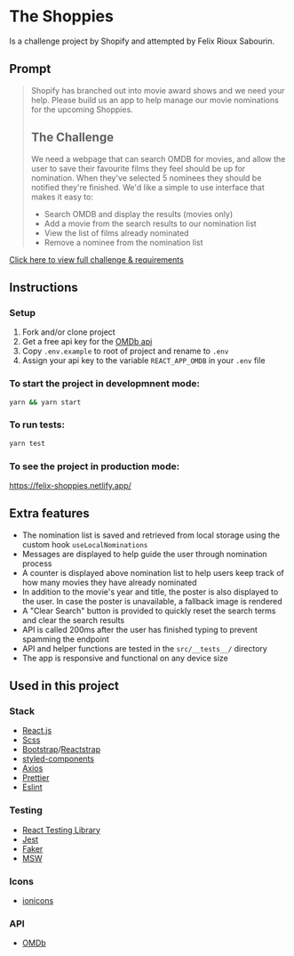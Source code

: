 # The Shoppies

Is a challenge project by Shopify and attempted by Felix Rioux Sabourin.

## Prompt

> Shopify has branched out into movie award shows and we need your help. Please build us an app to help manage our movie nominations for the upcoming Shoppies.
>
> ## The Challenge
>
> We need a webpage that can search OMDB for movies, and allow the user to save their favourite films they feel should be up for nomination. When they've selected 5 nominees they should be notified they're finished.
> We'd like a simple to use interface that makes it easy to:
>
> - Search OMDB and display the results (movies only)
> - Add a movie from the search results to our nomination list
> - View the list of films already nominated
> - Remove a nominee from the nomination list

[Click here to view full challenge & requirements](https://docs.google.com/document/d/1AZO0BZwn1Aogj4f3PDNe1mhq8pKsXZxtrG--EIbP_-w/edit?fbclid=IwAR0fYpYakJFioR5_w6Hq1UYagi5P22xdrxTOGfYIKwD9Pj_JK11yCT0iIMc)

## Instructions

### Setup

1. Fork and/or clone project
2. Get a free api key for the [OMDb api](http://www.omdbapi.com/apikey.aspx)
3. Copy `.env.example` to root of project and rename to `.env`
4. Assign your api key to the variable `REACT_APP_OMDB` in your `.env` file

### To start the project in developmnent mode:

```sh
yarn && yarn start
```

### To run tests:

```sh
yarn test
```

### To see the project in production mode:

https://felix-shoppies.netlify.app/

## Extra features

- The nomination list is saved and retrieved from local storage using the custom hook `useLocalNominations`
- Messages are displayed to help guide the user through nomination process
- A counter is displayed above nomination list to help users keep track of how many movies they have already nominated
- In addition to the movie's year and title, the poster is also displayed to the user. In case the poster is unavailable, a fallback image is rendered
- A "Clear Search" button is provided to quickly reset the search terms and clear the search results
- API is called 200ms after the user has finished typing to prevent spamming the endpoint
- API and helper functions are tested in the `src/__tests__/` directory
- The app is responsive and functional on any device size

## Used in this project

### Stack

- [React.js](https://reactjs.org/)
- [Scss](https://sass-lang.com/)
- [Bootstrap](https://getbootstrap.com/)/[Reactstrap](https://reactstrap.github.io/)
- [styled-components](https://styled-components.com/)
- [Axios](https://github.com/axios/axios)
- [Prettier](https://prettier.io/)
- [Eslint](https://eslint.org/)

### Testing

- [React Testing Library](https://testing-library.com/docs/react-testing-library/intro/)
- [Jest](https://jestjs.io/)
- [Faker](http://marak.github.io/faker.js/)
- [MSW](https://mswjs.io/)

### Icons

- [ionicons](https://ionicons.com/)

### API

- [OMDb](http://www.omdbapi.com/)
